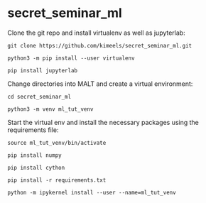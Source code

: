 # secret_seminar_ml

Clone the git repo and install virtualenv as well as jupyterlab:
  ```
  git clone https://github.com/kimeels/secret_seminar_ml.git

  python3 -m pip install --user virtualenv
  
  pip install jupyterlab
  ```
Change directories into MALT and create a virtual environment:
  ```
  cd secret_seminar_ml

  python3 -m venv ml_tut_venv
  
  ```

Start the virtual env and install the necessary packages using the requirements file:
  ```
  source ml_tut_venv/bin/activate
  
  pip install numpy
  
  pip install cython

  pip install -r requirements.txt
  
  python -m ipykernel install --user --name=ml_tut_venv
  ```
